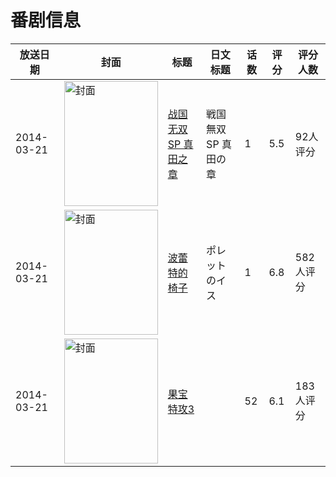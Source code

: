 # 番剧信息

|放送日期|封面|标题|日文标题|话数|评分|评分人数|
|---|---|---|---|---|---|---|
|2014-03-21|<img src="//lain.bgm.tv/pic/cover/c/28/3b/89942_N52cj.jpg" alt="封面" style="width:150px;height:200px;object-fit:cover;">|[战国无双SP 真田之章](https://bangumi.tv/subject/89942)|戦国無双SP 真田の章|1|5.5|92人评分|
|2014-03-21|<img src="//lain.bgm.tv/pic/cover/c/d0/da/100763_4Boe9.jpg" alt="封面" style="width:150px;height:200px;object-fit:cover;">|[波蕾特的椅子](https://bangumi.tv/subject/100763)|ポレットのイス|1|6.8|582人评分|
|2014-03-21|<img src="//lain.bgm.tv/pic/cover/c/32/67/187102_KD00L.jpg" alt="封面" style="width:150px;height:200px;object-fit:cover;">|[果宝特攻3](https://bangumi.tv/subject/187102)||52|6.1|183人评分|
